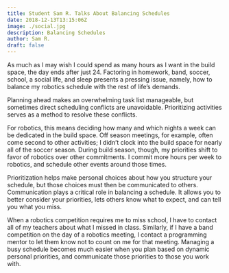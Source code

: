 ```yaml
---
title: Student Sam R. Talks About Balancing Schedules
date: 2018-12-13T13:15:06Z
image: ./social.jpg
description: Balancing Schedules
author: Sam R.
draft: false
---
```


As much as I may wish I could spend as many hours as I want in the build space, the day ends after just 24. Factoring in homework, band, soccer, school, a social life, and sleep presents a pressing issue, namely, how to balance my robotics schedule with the rest of life’s demands.

<!--more-->

Planning ahead makes an overwhelming task list manageable, but sometimes direct scheduling conflicts are unavoidable. Prioritizing activities serves as a method to resolve these conflicts.

For robotics, this means deciding how many and which nights a week can be dedicated in the build space. Off season meetings, for example, often come second to other activities; I didn’t clock into the build space for nearly all of the soccer season. During build season, though, my priorities shift to favor of robotics over other commitments. I commit more hours per week to robotics, and schedule other events around those times.

Prioritization helps make personal choices about how you structure your schedule, but those choices must then be communicated to others. Communication plays a critical role in balancing a schedule. It allows you to better consider your priorities, lets others know what to expect, and can tell you what you miss.

When a robotics competition requires me to miss school, I have to contact all of my teachers about what I missed in class. Similarly, if I have a band competition on the day of a robotics meeting, I contact a programming mentor to let them know not to count on me for that meeting. Managing a busy schedule becomes much easier when you plan based on dynamic personal priorities, and communicate those priorities to those you work with.
